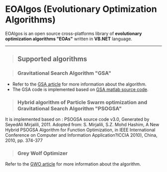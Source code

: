 # EOAlgos (Evolutionary Optimization Algorithms)

EOAlgos is an open source cross-platforms library of **evolutionary optimization algorithms "EOAs"** written in **VB.NET** language. 

---

>## Supported algorithms 

>### Gravitational Search Algorithm "GSA"
* Refer to the [GSA article](https://www.sciencedirect.com/science/article/pii/S0020025509001200) for more information about the algorithm.
* The GSA code is implemented based on [GSA matlab source code](https://www.mathworks.com/matlabcentral/fileexchange/27756-gravitational-search-algorithm-gsa).

>### Hybrid algorithm of Particle Swarm optimization and Gravitational Search Algorithm "PSOGSA"
It is implemented based on : PSOGSA source code v3.0, Generated by SeyedAli Mirjalili, 2011. 
Adopted from: S. Mirjalili, S.Z. Mohd Hashim, A New Hybrid PSOGSA Algorithm for Function Optimization, in IEEE International Conference on Computer and Information Application?ICCIA 2010), China, 2010, pp. 374-377

>### Grey Wolf Optimizer
Refer to the [GWO article](https://www.sciencedirect.com/science/article/abs/pii/S0965997813001853) for more information about the algorithm.